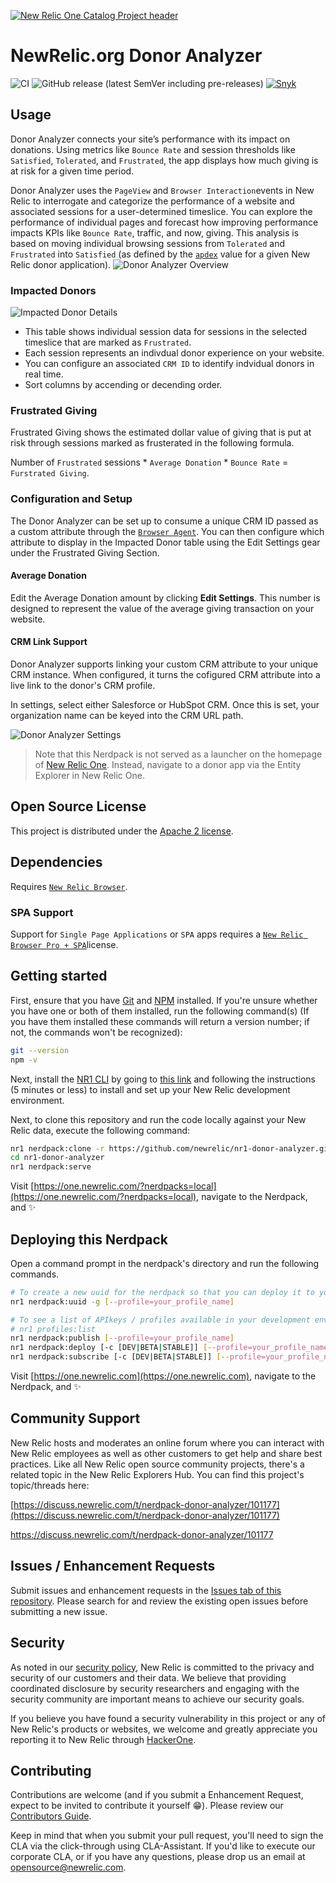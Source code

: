 [![New Relic One Catalog Project header](https://github.com/newrelic/opensource-website/raw/master/src/images/categories/New_Relic_One_Catalog_Project.png)](https://opensource.newrelic.com/oss-category/#new-relic-one-catalog-project)

# NewRelic.org Donor Analyzer

![CI](https://github.com/newrelic/nr1-donor-analyzer/workflows/CI/badge.svg) ![GitHub release (latest SemVer including pre-releases)](https://img.shields.io/github/v/release/newrelic/nr1-donor-analyzer?include_prereleases&sort=semver) [![Snyk](https://snyk.io/test/github/newrelic/nr1-donor-analyzer/badge.svg)](https://snyk.io/test/github/newrelic/nr1-donor-analyzer)

## Usage

Donor Analyzer connects your site’s performance with its impact on donations.  Using metrics like `Bounce Rate` and session thresholds like `Satisfied`, `Tolerated`, and `Frustrated`, the app displays how much giving is at risk for a given time period.

Donor Analyzer uses the `PageView` and `Browser Interaction`events in New Relic to interrogate and categorize the performance of a website and associated sessions for a user-determined timeslice. You can explore the performance of individual pages and forecast how improving performance impacts KPIs like `Bounce Rate`, traffic, and now, giving. This analysis is based on moving individual browsing sessions from `Tolerated` and `Frustrated` into `Satisfied` (as defined by the [`apdex`](https://docs.newrelic.com/docs/apm/new-relic-apm/apdex/apdex-measure-user-satisfaction) value for a given New Relic donor application).
![Donor Analyzer Overview](catalog/screenshots/nr1-donor-analyzer-01.png)

### Impacted Donors

![Impacted Donor Details](catalog/screenshots/nr1-donor-analyzer-02.png)

 - This table shows individual session data for sessions in the selected timeslice that are marked as `Frustrated`.
 - Each session represents an indivdual donor experience on your website.
 - You can configure an associated `CRM ID` to identify indvidual donors in real time.
 - Sort columns by accending or decending order.

### Frustrated Giving

Frustrated Giving shows the estimated dollar value of giving that is put at risk through sessions marked as frusterated in the following formula.

Number of `Frustrated` sessions * `Average Donation` * `Bounce Rate` = `Furstrated Giving`.


### Configuration and Setup

The Donor Analyzer can be set up to consume a unique CRM ID passed as a custom attribute through the [`Browser Agent`](https://docs.newrelic.com/docs/browser/new-relic-browser/browser-agent-spa-api/set-custom-attribute). You can then configure which attribute to display in the Impacted Donor table using the Edit Settings gear under the Frustrated Giving Section.

#### Average Donation

Edit the Average Donation amount by clicking **Edit Settings**. This number is designed to represent the value of the average giving transaction on your website.

#### CRM Link Support

Donor Analyzer supports linking your custom CRM attribute to your unique CRM instance. When configured, it turns the cofigured CRM attribute into a live link to the donor's CRM profile.

In settings, select either Salesforce or HubSpot CRM. Once this is set, your organization name can be keyed into the CRM URL path.

![Donor Analyzer Settings](catalog/screenshots/nr1-donor-analyzer-03.png)

> Note that this Nerdpack is not served as a launcher on the homepage of [New Relic One](https://one.newrelic.com). Instead,  navigate to a donor app via the Entity Explorer in New Relic One.

## Open Source License

This project is distributed under the [Apache 2 license](LICENSE).

## Dependencies

Requires [`New Relic Browser`](https://newrelic.com/products/browser-monitoring).

### SPA Support

Support for `Single Page Applications` or `SPA` apps requires a [`New Relic Browser Pro + SPA`](https://docs.newrelic.com/docs/browser/single-page-app-monitoring/get-started/introduction-single-page-app-monitoring)license.

## Getting started

First, ensure that you have [Git](https://git-scm.com/book/en/v2/Getting-Started-Installing-Git) and [NPM](https://www.npmjs.com/get-npm) installed. If you're unsure whether you have one or both of them installed, run the following command(s) (If you have them installed these commands will return a version number; if not, the commands won't be recognized):

```bash
git --version
npm -v
```

Next, install the [NR1 CLI](https://one.newrelic.com/launcher/developer-center.launcher) by going to [this link](https://one.newrelic.com/launcher/developer-center.launcher) and following the instructions (5 minutes or less) to install and set up your New Relic development environment.

Next, to clone this repository and run the code locally against your New Relic data, execute the following command:

```bash
nr1 nerdpack:clone -r https://github.com/newrelic/nr1-donor-analyzer.git
cd nr1-donor-analyzer
nr1 nerdpack:serve
```

Visit [https://one.newrelic.com/?nerdpacks=local](https://one.newrelic.com/?nerdpacks=local), navigate to the Nerdpack, and :sparkles:

## Deploying this Nerdpack

Open a command prompt in the nerdpack's directory and run the following commands.

```bash
# To create a new uuid for the nerdpack so that you can deploy it to your account:
nr1 nerdpack:uuid -g [--profile=your_profile_name]

# To see a list of APIkeys / profiles available in your development environment:
# nr1 profiles:list
nr1 nerdpack:publish [--profile=your_profile_name]
nr1 nerdpack:deploy [-c [DEV|BETA|STABLE]] [--profile=your_profile_name]
nr1 nerdpack:subscribe [-c [DEV|BETA|STABLE]] [--profile=your_profile_name]
```

Visit [https://one.newrelic.com](https://one.newrelic.com), navigate to the Nerdpack, and :sparkles:

## Community Support

New Relic hosts and moderates an online forum where you can interact with New Relic employees as well as other customers to get help and share best practices. Like all New Relic open source community projects, there's a related topic in the New Relic Explorers Hub. You can find this project's topic/threads here:

[https://discuss.newrelic.com/t/nerdpack-donor-analyzer/101177](https://discuss.newrelic.com/t/nerdpack-donor-analyzer/101177)

https://discuss.newrelic.com/t/nerdpack-donor-analyzer/101177

## Issues / Enhancement Requests

Submit issues and enhancement requests in the [Issues tab of this repository](../../issues). Please search for and review the existing open issues before submitting a new issue.

## Security

As noted in our [security policy](https://github.com/newrelic/nr1-donor-analyzer/security/policy), New Relic is committed to the privacy and security of our customers and their data. We believe that providing coordinated disclosure by security researchers and engaging with the security community are important means to achieve our security goals.

If you believe you have found a security vulnerability in this project or any of New Relic's products or websites, we welcome and greatly appreciate you reporting it to New Relic through [HackerOne](https://hackerone.com/newrelic).

## Contributing

Contributions are welcome (and if you submit a Enhancement Request, expect to be invited to contribute it yourself :grin:). Please review our [Contributors Guide](CONTRIBUTING.md).

Keep in mind that when you submit your pull request, you'll need to sign the CLA via the click-through using CLA-Assistant. If you'd like to execute our corporate CLA, or if you have any questions, please drop us an email at opensource@newrelic.com.

